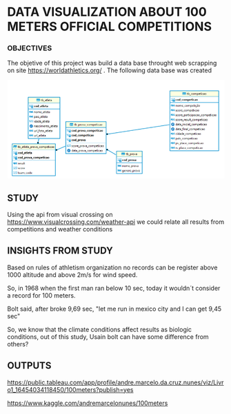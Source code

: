 # DATA VISUALIZATION ABOUT 100 METERS OFFICIAL COMPETITIONS 



### OBJECTIVES

The objetive of this project was build a data base throught web scrapping  on site https://worldathletics.org/ .   The following data base was created 



![image-20220221174850974](image-20220221174850974.png)







## STUDY

Using the api from visual crossing on https://www.visualcrossing.com/weather-api we could relate all results from competitions and weather conditions 



## INSIGHTS FROM STUDY 

Based on rules of athletism organization no records can be register above 1000 altitude and above 2m/s for wind speed. 

So, in 1968 when the first man ran below 10 sec, today it wouldn´t consider a record for 100 meters. 

Bolt said, after broke 9,69 sec,  "let me run in mexico city and I can get 9,45 sec" 

So, we know that the climate conditions affect results as biologic conditions, out of this study, Usain bolt can have some difference from others? 



## OUTPUTS

https://public.tableau.com/app/profile/andre.marcelo.da.cruz.nunes/viz/Livro1_16454034118450/100meters?publish=yes



https://www.kaggle.com/andremarcelonunes/100meters





